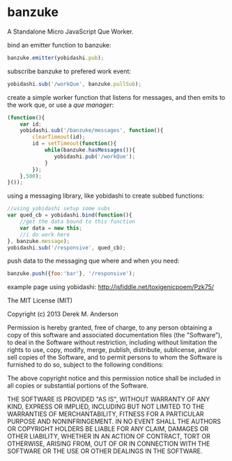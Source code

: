 banzuke
=======

A Standalone Micro JavaScript Que Worker.

bind an emitter function to banzuke:
```javascript
banzuke.emitter(yobidashi.pub);
```

subscribe banzuke to prefered work event:
```javascript
yobidashi.sub('/workQue', banzuke.pullSub);
```

create a simple worker function that listens for messages, and then emits to the work que, or use a _que manager_:
```javascript
(function(){
    var id;
    yobidashi.sub('/banzuke/messages', function(){
        clearTimeout(id);
        id = setTimeout(function(){
            while(banzuke.hasMessages()){
               yobidashi.pub('/workQue'); 
            }
        });
    },500);
}());
```

using a messaging library, like yobidashi to create subbed functions:
```javascript
//using yobidashi setup some subs
var qued_cb = yobidashi.bind(function(){
    //get the data bound to this function
    var data = new this;
    //i do work here
}, banzuke.message);                         
yobidashi.sub('/responsive', qued_cb);
```

push data to the messaging que where and when you need:
```javascript
banzuke.push({foo:'bar'}, '/responsive');
```

example page using yobidashi: http://jsfiddle.net/toxigenicpoem/Pzk75/


The MIT License (MIT)

Copyright (c) 2013 Derek M. Anderson

Permission is hereby granted, free of charge, to any person obtaining a copy
of this software and associated documentation files (the "Software"), to deal
in the Software without restriction, including without limitation the rights
to use, copy, modify, merge, publish, distribute, sublicense, and/or sell
copies of the Software, and to permit persons to whom the Software is
furnished to do so, subject to the following conditions:

The above copyright notice and this permission notice shall be included in
all copies or substantial portions of the Software.

THE SOFTWARE IS PROVIDED "AS IS", WITHOUT WARRANTY OF ANY KIND, EXPRESS OR
IMPLIED, INCLUDING BUT NOT LIMITED TO THE WARRANTIES OF MERCHANTABILITY,
FITNESS FOR A PARTICULAR PURPOSE AND NONINFRINGEMENT. IN NO EVENT SHALL THE
AUTHORS OR COPYRIGHT HOLDERS BE LIABLE FOR ANY CLAIM, DAMAGES OR OTHER
LIABILITY, WHETHER IN AN ACTION OF CONTRACT, TORT OR OTHERWISE, ARISING FROM,
OUT OF OR IN CONNECTION WITH THE SOFTWARE OR THE USE OR OTHER DEALINGS IN
THE SOFTWARE.